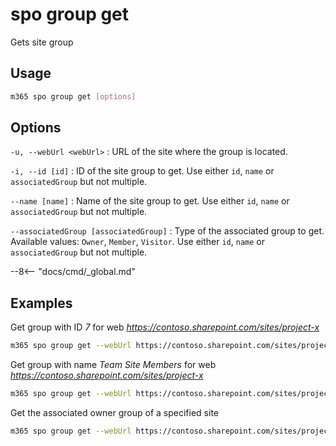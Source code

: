# spo group get

Gets site group

## Usage

```sh
m365 spo group get [options]
```

## Options

`-u, --webUrl <webUrl>`
: URL of the site where the group is located.

`-i, --id [id]`
: ID of the site group to get. Use either `id`, `name` or `associatedGroup` but not multiple.

`--name [name]`
: Name of the site group to get. Use either `id`, `name` or `associatedGroup` but not multiple.

`--associatedGroup [associatedGroup]`
: Type of the associated group to get. Available values: `Owner`, `Member`, `Visitor`. Use either `id`, `name` or `associatedGroup` but not multiple.

--8<-- "docs/cmd/_global.md"

## Examples

Get group with ID _7_ for web _https://contoso.sharepoint.com/sites/project-x_

```sh
m365 spo group get --webUrl https://contoso.sharepoint.com/sites/project-x --id 7
```

Get group with name _Team Site Members_ for web _https://contoso.sharepoint.com/sites/project-x_

```sh
m365 spo group get --webUrl https://contoso.sharepoint.com/sites/project-x --name "Team Site Members"
```

Get the associated owner group of a specified site

```sh
m365 spo group get --webUrl https://contoso.sharepoint.com/sites/project-x --associatedGroup Owner
```
